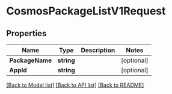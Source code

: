 # CosmosPackageListV1Request

## Properties

Name | Type | Description | Notes
------------ | ------------- | ------------- | -------------
**PackageName** | **string** |  | [optional] 
**AppId** | **string** |  | [optional] 

[[Back to Model list]](../README.md#documentation-for-models) [[Back to API list]](../README.md#documentation-for-api-endpoints) [[Back to README]](../README.md)


